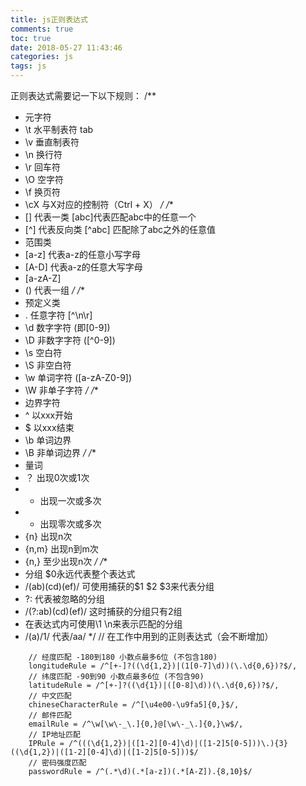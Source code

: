 ```yaml
---
title: js正则表达式
comments: true
toc: true
date: 2018-05-27 11:43:46
categories: js
tags: js
---
```

正则表达式需要记一下以下规则：
/** 
 *  元字符
 *  \t 水平制表符 tab
 *  \v 垂直制表符
 *  \n 换行符
 *  \r 回车符
 *  \O 空字符
 *  \f 换页符
 *  \cX 与X对应的控制符（Ctrl + X）
 */
/**
 * [] 代表一类 [abc]代表匹配abc中的任意一个
 * [^] 代表反向类 [^abc] 匹配除了abc之外的任意值
 * 范围类
 * [a-z] 代表a-z的任意小写字母
 * [A-D] 代表a-z的任意大写字母
 * [a-zA-Z]
 * () 代表一组 
 */
/**
 * 预定义类
 * .  任意字符 [^\n\r]
 * \d 数字字符 (即[0-9])
 * \D 非数字字符 ([^0-9])
 * \s 空白符 
 * \S 非空白符
 * \w 单词字符 ([a-zA-Z0-9])
 * \W 非单子字符
 */
/**
 * 边界字符
 * ^ 以xxx开始
 * $ 以xxx结束
 * \b 单词边界
 * \B 非单词边界
 */
/**
 * 量词
 * ？ 出现0次或1次
 * +  出现一次或多次
 * * 出现零次或多次
 * {n} 出现n次
 * {n,m} 出现n到m次
 * {n,} 至少出现n次
 */
/**
 * 分组  $0永远代表整个表达式
 * /(ab)(cd)(ef)/ 可使用捕获的$1 $2 $3来代表分组
 * ?: 代表被忽略的分组
 * /(?:ab)(cd)(ef)/ 这时捕获的分组只有2组
 * 在表达式内可使用\1  \n来表示匹配的分组
 * /(a)/1/ 代表/aa/
 */
// 在工作中用到的正则表达式（会不断增加）
```
    // 经度匹配 -180到180 小数点最多6位 (不包含180)
    longitudeRule = /^[+-]?((\d{1,2})|(1[0-7]\d))(\.\d{0,6})?$/,
    // 纬度匹配 -90到90 小数点最多6位 (不包含90)
    latitudeRule = /^[+-]?((\d{1})|([0-8]\d))(\.\d{0,6})?$/,
    // 中文匹配
    chineseCharacterRule = /^[\u4e00-\u9fa5]{0,}$/,
    // 邮件匹配
    emailRule = /^\w[\w\-_\.]{0,}@[\w\-_\.]{0,}\w$/,
    // IP地址匹配
    IPRule = /^(((\d{1,2})|([1-2][0-4]\d)|([1-2]5[0-5]))\.){3}((\d{1,2})|([1-2][0-4]\d)|([1-2]5[0-5]))$/
    // 密码强度匹配
    passwordRule = /^(.*\d)(.*[a-z])(.*[A-Z]).{8,10}$/
```
